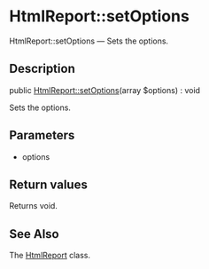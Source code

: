 HtmlReport::setOptions
================

HtmlReport::setOptions — Sets the options.

Description
---------------


public [HtmlReport::setOptions](https://github.com/lingtalfi/DocTools/blob/master/doc/api/DocTools/Report/HtmlReport/setOptions.md)(array $options) : void




Sets the options.




Parameters
--------------

- options
    

Return values
----------------

Returns void.









See Also
-----------

The [HtmlReport](https://github.com/lingtalfi/DocTools/blob/master/doc/api/DocTools/Report/HtmlReport.md) class.
